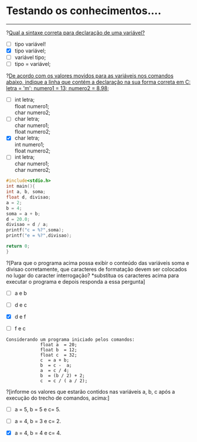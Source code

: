 # Testando os conhecimentos....
-------

?[Qual a sintaxe correta para declaração de uma variável?](single)
-[ ] tipo variável!
-[x] tipo variável;
-[ ] variável tipo;
-[ ] tipo = variável;

?[De acordo com os valores movidos para as variáveis nos comandos abaixo, indique a linha que contém a declaração na sua forma correta em C: letra = 'm'; numero1 = 13;   numero2 = 8.98;](single)
-[ ] int letra;<br/> float numero1; <br/>char numero2; 
-[ ] char letra;<br/> char numero1;<br/> float numero2;
-[x] char letra;<br/> int numero1;<br/> float numero2;
-[ ] int letra;<br/> char numero1;<br/> char numero2;   

```C runnable
#include<stdio.h>
int main(){
int a, b, soma;
float d, divisao;
a = 2;
b = 4;
soma = a + b;
d = 20.0;
divisao = d / a;
printf("c = %?",soma);
printf("e = %?",divisao);

return 0;
}
```

?[Para que o programa acima possa exibir o conteúdo das variáveis soma e divisao corretamente, que caracteres de formatação devem ser colocados no lugar do caracter interrogação? *substitua os caracteres acima para executar o programa e depois responda a essa pergunta]
-[ ] a e b
-[ ] d e c
-[x] d e f
-[ ] f e c


```
Considerando um programa iniciado pelos comandos:
             float a  = 20;
             float b  = 12;
             float c  = 32;
             c  = a + b;
             b  = c -  a;
             a  = c / 4;
             b  = (b / 2) + 2;
             c  = c / ( a / 2);
```		     
?[informe os valores que estarão contidos nas variáveis a, b, c após a execução do trecho de comandos, acima:]
-[ ] a = 5, b = 5 e c= 5.
-[ ] a = 4, b = 3 e c= 2.
-[x] a = 4, b = 4 e c= 4.

